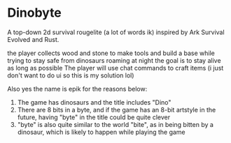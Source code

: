 # Dinobyte
A top-down 2d survival rougelite (a lot of words ik) inspired by Ark Survival Evolved and Rust.

the player collects wood and stone to make tools and build a base while trying to stay safe from dinosaurs roaming at night
the goal is to stay alive as long as possible
The player will use chat commands to craft items (i just don't want to do ui so this is my solution lol)

Also yes the name is epik for the reasons below:
1. The game has dinosaurs and the title includes "Dino"
2. There are 8 bits in a byte, and if the game has an 8-bit artstyle in the future, having "byte" in the title could be quite clever
3. "byte" is also quite similar to the world "bite", as in being bitten by a dinosaur, which is likely to happen while playing the game
